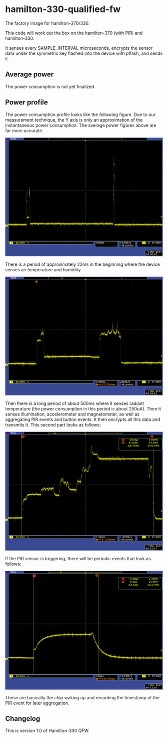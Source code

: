 # hamilton-330-qualified-fw
The factory image for hamilton-370/330.

This code will work out the box on the hamilton-370 (with PIR) and hamilton-330.

It senses every SAMPLE_INTERVAL microseconds, encrypts the sensor data under the
symmetric key flashed into the device with pflash, and sends it.

## Average power

The power consumption is not yet finalized 

## Power profile

The power consumption profile looks like the following figure. Due to our measurement technique, the Y axis is only an approximation of the instantaneous power consumption. The average power figures above are far more accurate.

![Full Profile](doc/full_cycle.png)

There is a period of approximately 22ms in the beginning where the device senses air temperature and humidity.

![First sensing](doc/sense_start.png)

Then there is a long period of about 500ms where it senses radiant temperature (the power consumption in this period is about 250uA).
Then it senses illumination, accelerometer and magnetometer, as well as aggregating PIR events and button events.
It then encrypts all this data and transmits it. This second part looks as follows:

![Second sensing and send](doc/send.png)

If the PIR sensor is triggering, there will be periodic events that look as follows:

![PIR trigger event](doc/pir_trigger.png)

These are basically the chip waking up and recording the timestamp of the PIR event for later aggregation.

## Changelog

This is version 1.0 of Hamilton-330 QFW.

